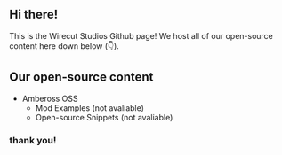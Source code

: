 ## Hi there!
This is the Wirecut Studios Github page! We host all of our open-source content here down below (👇).

## Our open-source content
 - Ambeross OSS
    - Mod Examples (not avaliable)
    - Open-source Snippets (not avaliable)

### thank you!
